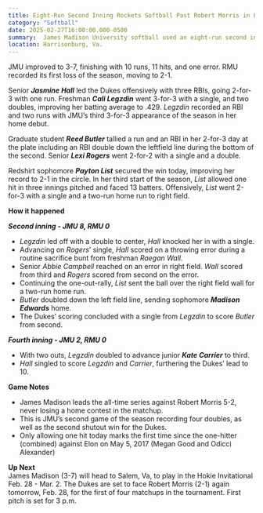 ```yaml
---  
title: Eight-Run Second Inning Rockets Softball Past Robert Morris in Five, 10-0  
category: "Softball"  
date: 2025-02-27T16:00:00.000-0500  
summary:  James Madison University softball used an eight-run second inning to rocket past Robert Morris in home opener in five-innings, 10-0, at Veterans Memorial Park.   
location: Harrisonburg, Va.   
---  
```


JMU improved to 3-7, finishing with 10 runs, 11 hits, and one error. RMU recorded its first loss of the season, moving to 2-1. 

Senior ***Jasmine Hall*** led the Dukes offensively with three RBIs, going 2-for-3 with one run. Freshman ***Cali Legzdin*** went 3-for-3 with a single, and two doubles, improving her batting average to .429. *Legzdin* recorded an RBI and two runs with JMU’s third 3-for-3 appearance of the season in her home debut. 

Graduate student ***Reed Butler*** tallied a run and an RBI in her 2-for-3 day at the plate including an RBI double down the leftfield line during the bottom of the second. Senior ***Lexi Rogers*** went 2-for-2 with a single and a double.  

Redshirt sophomore ***Payton List*** secured the win today, improving her record to 2-1 in the circle. In her third start of the season, *List* allowed one hit in three innings pitched and faced 13 batters. Offensively, *List* went 2-for-3 with a single and a two-run home run to right field. 

**How it happened**

***Second inning \- JMU 8, RMU 0***

* *Legzdin* led off with a double to center, *Hall* knocked her in with a single.  
* Advancing on *Rogers*’ single, *Hall* scored on a throwing error during a routine sacrifice bunt from freshman *Raegan Wall.*  
* Senior *Abbie Campbell* reached on an error in right field. *Wall* scored from third and *Rogers* scored from second on the error.   
* Continuing the one-out-rally, *List* sent the ball over the right field wall for a two-run home run.  
* *Butler* doubled down the left field line, sending sophomore ***Madison Edwards*** home.  
* The Dukes’ scoring concluded with a single from *Legzdin* to score *Butler* from second. 

***Fourth inning \- JMU 2, RMU 0***

* With two outs, *Legzdin* doubled to advance junior ***Kate Carrier*** to third.  
* *Hall* singled to score *Legzdin* and *Carrier*, furthering the Dukes’ lead to 10\. 

**Game Notes**

* James Madison leads the all-time series against Robert Morris 5-2, never losing a home contest in the matchup.  
* This is JMU’s second game of the season recording four doubles, as well as the second shutout win for the Dukes.  
* Only allowing one hit today marks the first time since the one-hitter (combined) against Elon on May 5, 2017 (Megan Good and Odicci Alexander)

**Up Next**  
James Madison (3-7) will head to Salem, Va, to play in the Hokie Invitational Feb. 28 - Mar. 2. The Dukes are set to face Robert Morris (2-1) again tomorrow, Feb. 28, for the first of four matchups in the tournament. First pitch is set for 3 p.m. 

